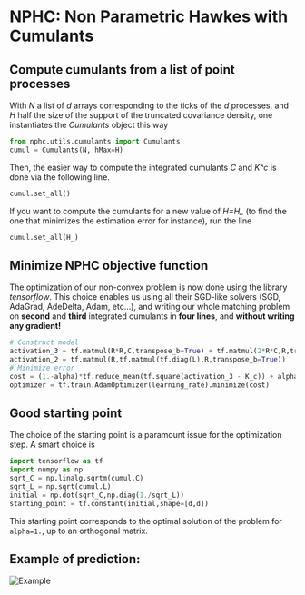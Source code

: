 # NPHC: Non Parametric Hawkes with Cumulants
## Compute cumulants from a list of point processes

With *N* a list of *d* arrays corresponding to the ticks of the *d* processes, and *H* half the size of the support of the truncated covariance density, one instantiates the *Cumulants* object this way
```python
from nphc.utils.cumulants import Cumulants
cumul = Cumulants(N, hMax=H)
```
Then, the easier way to compute the integrated cumulants *C* and *K^c* is done via the following line.
```python
cumul.set_all()
```
If you want to compute the cumulants for a new value of *H=H_* (to find the one that minimizes the estimation error for instance), run the line
```python
cumul.set_all(H_)
```

## Minimize NPHC objective function

The optimization of our non-convex problem is now done using the library *tensorflow*.
This choice enables us using all their SGD-like solvers (SGD, AdaGrad, AdeDelta, Adam, etc...), and writing our whole matching problem on **second** and **third** integrated cumulants in **four lines**, and **without writing any gradient!**
```python
# Construct model
activation_3 = tf.matmul(R*R,C,transpose_b=True) + tf.matmul(2*R*C,R,transpose_b=True) - tf.matmul(2*R*R,tf.matmul(tf.diag(L),R,transpose_b=True))
activation_2 = tf.matmul(R,tf.matmul(tf.diag(L),R,transpose_b=True))
# Minimize error
cost = (1.-alpha)*tf.reduce_mean(tf.square(activation_3 - K_c)) + alpha*tf.reduce_mean(tf.square(activation_2 - C))
optimizer = tf.train.AdamOptimizer(learning_rate).minimize(cost)
```


## Good starting point

The choice of the starting point is a paramount issue for the optimization step. A smart choice is
```python
import tensorflow as tf
import numpy as np
sqrt_C = np.linalg.sqrtm(cumul.C)
sqrt_L = np.sqrt(cumul.L)
initial = np.dot(sqrt_C,np.diag(1./sqrt_L))
starting_point = tf.constant(initial,shape=[d,d])
```
This starting point corresponds to the optimal solution of the problem for ```alpha=1.```, up to an orthogonal matrix.

## Example of prediction:

![Example](http://i.imgur.com/44M8qct.png?1)
